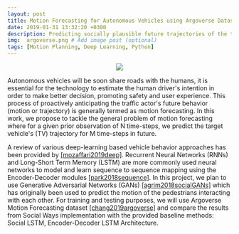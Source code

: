 ```yaml
---
layout: post
title: Motion Forecasting for Autonomous Vehicles using Argoverse Dataset
date: 2019-01-31 13:32:20 +0300
description: Predicting socially plausible future trajectories of the target vehicles in the environment using combination of Seq2Seq Prediction and GANs.
img:  argoverse.png # Add image post (optional)
tags: [Motion Planning, Deep Learning, Python]
---
```


<p align="center">
    <img src="{{site.baseurl}}/assets/img/argoverse.png">
</p>

Autonomous vehicles will be soon share roads with the humans, it is essential for the technology to estimate the human driver's intention in order to make better decision, promoting safety and user experience. This process of proactively anticipating the traffic actor's future behavior (motion or trajectory) is generally termed as motion forecasting. In this work, we propose to tackle the general problem of motion forecasting where for a given prior observation of N time-steps, we predict the target vehicle's (TV) trajectory for M time-steps in future.    

A review of various deep-learning based vehicle behavior approaches has been provided by [[mozaffari2019deep]](https://arxiv.org/abs/1912.11676). Recurrent Neural Networks (RNNs) and Long-Short Term Memory (LSTM) are more commonly used neural networks to model and learn sequence to sequence mapping using the Encoder-Decoder modules [[park2018sequence]](https://arxiv.org/abs/1802.06338). In this project, we plan to use Generative Adversarial Networks (GANs) [[agrim2018socialGANs]](http://openaccess.thecvf.com/content_cvpr_2018/papers/Gupta_Social_GAN_Socially_CVPR_2018_paper.pdf) which has originally been used to predict the motion of the pedestrians interacting with each other. For training and testing purposes, we will use Argoverse Motion Forecasting dataset [[chang2019argoverse]](https://www.argoverse.org/) and compare the results from Social Ways implementation with the provided baseline methods: Social LSTM, Encoder-Decoder LSTM Architecture.